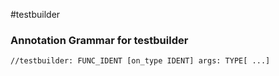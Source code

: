 #testbuilder

### Annotation Grammar for testbuilder

```
//testbuilder: FUNC_IDENT [on_type IDENT] args: TYPE[ ...]
```
